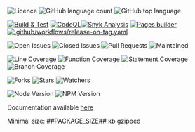 ![Licence](https://img.shields.io/github/license/decaf-ts/cli.svg?style=plastic)
![GitHub language count](https://img.shields.io/github/languages/count/decaf-ts/cli?style=plastic)
![GitHub top language](https://img.shields.io/github/languages/top/decaf-ts/cli?style=plastic)

[![Build & Test](https://github.com/decaf-ts/cli/actions/workflows/nodejs-build-prod.yaml/badge.svg)](https://github.com/decaf-ts/cli/actions/workflows/nodejs-build-prod.yaml)
[![CodeQL](https://github.com/decaf-ts/cli/actions/workflows/codeql-analysis.yml/badge.svg)](https://github.com/decaf-ts/cli/actions/workflows/codeql-analysis.yml)[![Snyk Analysis](https://github.com/decaf-ts/cli/actions/workflows/snyk-analysis.yaml/badge.svg)](https://github.com/decaf-ts/cli/actions/workflows/snyk-analysis.yaml)
[![Pages builder](https://github.com/decaf-ts/cli/actions/workflows/pages.yaml/badge.svg)](https://github.com/decaf-ts/cli/actions/workflows/pages.yaml)
[![.github/workflows/release-on-tag.yaml](https://github.com/decaf-ts/cli/actions/workflows/release-on-tag.yaml/badge.svg?event=release)](https://github.com/decaf-ts/cli/actions/workflows/release-on-tag.yaml)

![Open Issues](https://img.shields.io/github/issues/decaf-ts/cli.svg)
![Closed Issues](https://img.shields.io/github/issues-closed/decaf-ts/cli.svg)
![Pull Requests](https://img.shields.io/github/issues-pr-closed/decaf-ts/cli.svg)
![Maintained](https://img.shields.io/badge/Maintained%3F-yes-green.svg)

![Line Coverage](workdocs/reports/coverage/badge-lines.svg)
![Function Coverage](workdocs/reports/coverage/badge-functions.svg)
![Statement Coverage](workdocs/reports/coverage/badge-statements.svg)
![Branch Coverage](workdocs/reports/coverage/badge-branches.svg)


![Forks](https://img.shields.io/github/forks/decaf-ts/cli.svg)
![Stars](https://img.shields.io/github/stars/decaf-ts/cli.svg)
![Watchers](https://img.shields.io/github/watchers/decaf-ts/cli.svg)

![Node Version](https://img.shields.io/badge/dynamic/json.svg?url=https%3A%2F%2Fraw.githubusercontent.com%2Fbadges%2Fshields%2Fmaster%2Fpackage.json&label=Node&query=$.engines.node&colorB=blue)
![NPM Version](https://img.shields.io/badge/dynamic/json.svg?url=https%3A%2F%2Fraw.githubusercontent.com%2Fbadges%2Fshields%2Fmaster%2Fpackage.json&label=NPM&query=$.engines.npm&colorB=purple)

Documentation available [here](https://decaf-ts.github.io/cli/)

Minimal size: ##PACKAGE_SIZE## kb gzipped
